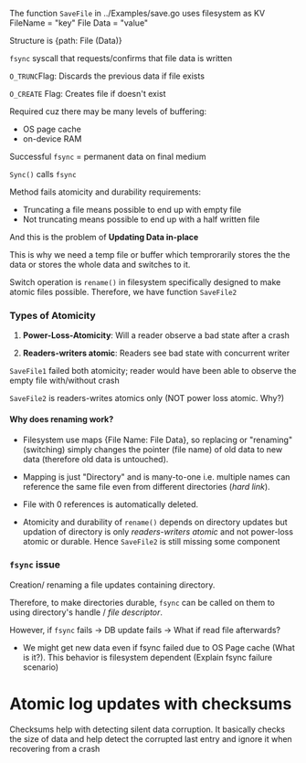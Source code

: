 

The function `SaveFile` in ../Examples/save.go uses filesystem as KV
FileName = "key"
File Data = "value"

Structure is {path: File (Data)}

`fsync` syscall that requests/confirms that file data is written

`O_TRUNC`Flag: Discards the previous data if file exists

`O_CREATE` Flag: Creates file if doesn't exist

Required cuz there may be many levels of buffering:
- OS page cache
- on-device RAM

Successful `fsync` = permanent data on final medium

`Sync()` calls `fsync`

Method fails atomicity and durability requirements:

- Truncating a file means possible to end up with empty file
- Not truncating means possible to end up with a half written file

And this is the problem of **Updating Data in-place**

This is why we need a temp file or buffer which temprorarily stores the the data or stores the whole data and switches to it.

Switch operation is `rename()` in filesystem specifically designed to make atomic files possible.
Therefore, we have function `SaveFile2`

### Types of Atomicity

1. **Power-Loss-Atomicity**: Will a reader observe a bad state after a crash

2. **Readers-writers atomic**: Readers see bad state with concurrent writer

`SaveFile1` failed both atomicity; reader would have been able to observe the empty file with/without crash

`SaveFile2` is readers-writes atomics only (NOT power loss atomic. Why?)

#### Why does renaming work?
- Filesystem use maps {File Name: File Data}, so replacing or "renaming" (switching) simply changes the pointer (file name) of old data to new data (therefore old data is untouched).

- Mapping is just "Directory" and is many-to-one i.e. multiple names can reference the same file even from different directories (*hard link*). 

- File with 0 references is automatically deleted.

- Atomicity and durability of `rename()` depends on directory updates but updation of directory is only *readers-writers atomic* and not power-loss atomic or durable. Hence `SaveFile2` is still missing some component

### `fsync` issue
Creation/ renaming a file updates containing directory.

Therefore, to make directories durable, `fsync` can be called on them to using directory's handle / *file descriptor*.

However, if `fsync` fails -> DB update fails -> What if read file afterwards?

- We might get new data even if fsync failed due to OS Page cache (What is it?). This behavior is filesystem dependent (Explain fsync failure scenario)

# Atomic log updates with checksums

Checksums help with detecting silent data corruption. It basically checks the size of data and help detect the corrupted last entry and ignore it when recovering from a crash